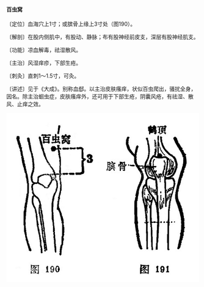 #### 百虫窝

〔定位〕血海穴上1寸；或膑骨上缘上3寸处（图190）。

〔解剖〕在股内侧肌中，有股动、静脉；布有股神经前皮支，深层有股神经肌支。

〔功能〕凉血解毒，祛湿散风。

〔主治〕风湿痒疹，下部生疮。

〔刺灸〕直刺1～1.5寸，可灸。

〔讲述〕见于《大成》。别称血郄。以主治皮肤瘙痒，状似百虫爬出，骚扰全身，因名。除主治蛔虫症，皮肤瘙痒外，还可用于下部生疮，阴囊风疮，有祛湿、散风、止痒之效。

![](img/图190、191.jpg)
